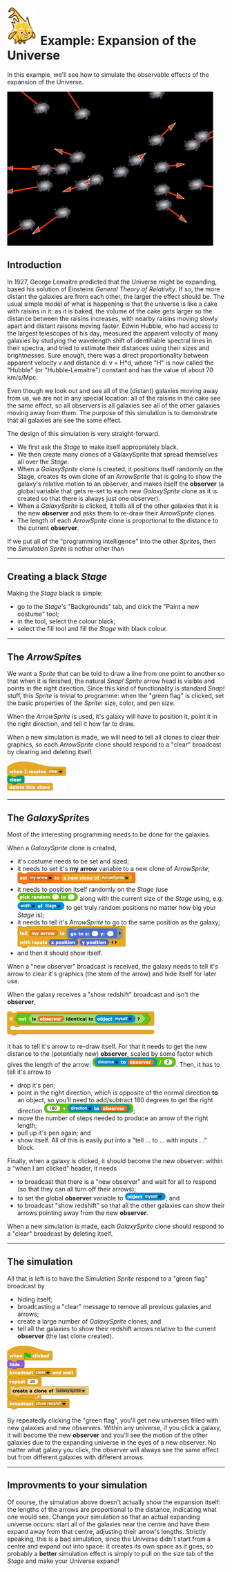 # <img alt="scientific-snap-icon" src="../../images/einstein_snap.png" width="70"/> Example: Expansion of the Universe

In this example, we'll see how to simulate the observable effects of the expansion of the Universe.

![simulation](./images/simulation.png)

## Introduction

In 1927, George Lemaitre predicted that the Universe might be expanding, based his solution of Einsteins *General Theory of Relativity*.  If so, the more distant the galaxies are from each other, the larger the effect should be. The usual simple model of what is happening is that the universe is like a cake with raisins in it: as it is baked, the volume of the cake gets larger so the distance between the raisins increases, with nearby raisins moving slowly apart and distant raisons moving faster.  Edwin Hubble, who had access to the largest telescopes of his day, measured the apparent velocity of many galaxies by studying the wavelength shift of identifiable spectral lines in their spectra, and tried to estimate their distances using their sizes and brightnesses.  Sure enough, there was a direct proportionality between apparent velocity v and distance d: v = H\*d, where "H" is now called the "Hubble" (or "Hubble-Lemaitre") constant and has the value of about 70 km/s/Mpc.

Even though we look out and see all of the (distant) galaxies moving away from us, we are not in any special location: all of the raisins in the cake see the same effect, so all observers is all galaxies see all of the other galaxies moving away from them.  The purpose of this simulation is to demonstrate that all galaxies are see the same effect.

The design of this simulation is very straight-forward.
- We first ask the *Stage* to make itself appropriately black.
- We then create many clones of a GalaxySprite that spread themselves all over the *Stage*.
- When a *GalaxySprite* clone is created, it positions itself randomly on the Stage, creates its own clone of an *ArrowSprite* that is going to show the galaxy's relative motion to an observer, and makes itself the **observer** (a global variable that gets re-set to each new *GalaxySprite* clone as it is created so that there is always just one observer).
- When a *GalaxySprite* is clicked, it tells all of the other galaxies that it is the new **observer** and asks them to re-draw their *ArrowSprite* clones.
- The length of each *ArrowSprite* clone is proportional to the distance to the current **observer**.

If we put all of the "programming intelligence" into the other *Sprite*s, then the *Simulation* *Sprite* is nother other than 

---

## Creating a black *Stage*

Making the *Stage* black is simple:
- go to the *Stage*'s "Backgrounds" tab, and click the "Paint a new costume" tool;
- in the tool, select the colour black;
- select the fill tool and fill the *Stage* with black colour.

---

## The *ArrowSpite*s

We want a *Sprite* that can be told to draw a line from one point to another so that when it is finished, the natural *Snap!* *Sprite* arrow head is visible and points in the right direction.  Since this kind of functionality is standard *Snap!* stuff, this *Sprite* is trivial to programme:
when the "green flag" is clicked, set the basic properties of the *Sprite*: size, color, and pen size.

When the *ArrowSprite* is used, it's galaxy will have to position it, point it in the right direction, and tell it how far to draw.

When a new simulation is made, we will need to tell all clones to clear their graphics, so each *ArrowSprite* clone should respond to a "clear" broadcast by clearing and deleting itself.

![when I arrow receives clear](./images/when_arrow_receives_clear.png)


---

## The *GalaxySprite*s

Most of the interesting programming needs to be done for the galaxies.

When a *GalaxySprite* clone is created,
- it's costume needs to be set and sized;
- it needs to set it's **my arrow** variable to a new clone of *ArrowSprite*;<BR/>
![set my arrow to a new clone of ArrowSprite](./images/set_my_arrow.png)<BR/>
- it needs to position itself randomly on the *Stage* (use ![pick random to](./images/pick_random_to.png) along with the current size of the *Stage* using, e.g. ![width of Stage](./images/width_of_Stage.png) to get truly random positions no matter how big your *Stage* is);
- it needs to tell it's *ArrowSprite* to go to the same position as the galaxy;<BR/>
![tell my arrow to go to](./images/tell_my_arrow_to_go_to.png)<BR/>
- and then it should show itself.

When a "new observer" broadcast is received, the galaxy needs to tell it's arrow to clear it's graphics (the stem of the arrow) and hide itself for later use.

When the galaxy receives a "show redshift" broadcast and isn't the **observer**,

![if not is observer identical to myself](./images/if_not_is_observer.png)

it has to tell it's arrow to re-draw itself.  For that it needs to get the new distance to the (potentially new) **observer**, scaled by some factor which gives the length of the arrow: ![distance_to_observer](./images/distance_to_observer.png).  Then, it has to tell it's arrow to 
- drop it's pen;
- point in the right direction, which is opposite of the normal direction **to** an object, so you'll need to add/subtract 180 degrees to get the right direction ![direction away from observer](./images/direction_away_from_observer.png);
- move the number of steps needed to produce an arrow of the right length;
- pull up it's pen again; and
- show itself.
All of this is easily put into a "tell ... to ... with inputs ..." block.

Finally, when a galaxy is clicked, it should become the new observer: within a "when I am clicked" header, it needs
- to broadcast that there is a "new observer" and wait for all to respond (so that they can all turn off their arrows);
- to set the global **observer** variable to ![object myself](./images/object_myself.png); and
- to broadcast "show redshift" so that all the other galaxies can show their arrows pointing away from the new **observer**.

When a new simulation is made, each *GalaxySprite* clone should respond to a "clear" broadcast by deleting itself.

---

## The simulation

All that is left is to have the *Simulation* *Sprite*  respond to a "green flag" broadcast by
- hiding itself;
- broadcasting a "clear" message to remove all previous galaxies and arrows;
- create a large number of *GalaxySprite* clones; and
- tell all the galaxies to show their redshift arrows relative to the current **observer** (the last clone created).

![when green flag clicked](./images/when_green_flag_clicked.png)

By repeatedly clicking the "green flag", you'll get new universes filled with new galaxies and new observers. Within any universe, if you click a galaxy, it will become the new **observer** and you'll see the motion of the other galaxies due to the expanding universe in the eyes of a new observer.  No matter what galaxy you click, the observer will always see the same effect but from different galaxies with different arrows.

---

## Improvments to your simulation

Of course, the simulation above doesn't actually show the expansion itself: the lengths of the arrows are proportional to the distance, indicating what one would see.  Change your simulation so that an actual expanding universe occurs: start all of the galaxies near the centre and have them expand away from that centre, adjusting their arrow's lengths.  Strictly speaking, this is a bad simulation, since the Universe didn't start from a centre and expand out into space: it creates its own space as it goes, so probably a **better** simulation effect is simply to pull on the size tab of the *Stage* and make your Universe expand!

